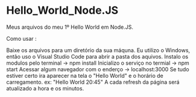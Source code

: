 # Hello_World_Node.JS
Meus arquivos do meu 1º Hello World em Node.JS.

Como usar :

Baixe os arquivos para um diretório da sua máquna.
Eu utilizo o Windows, então uso o Visual Studio Code para abrir a pasta dos aquivos.
Instalo os modulos pelo terminal -> npm install
Inicializo o serviço no termial -> npm start
Acessar algum navegador com o enderço -> localhost:3000
Se tudo estiver certo ira aparecer na tela o "Hello World" e o horário de carregamento. ex: "Hello World 20:45"
A cada refresh da página será atualizado a hora e os minutos.
